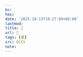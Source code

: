 ```yaml
---
bc:
hex:
date: '2025-10-13T10:27:09+08:00'
lastmod:
title: 􃓙
url: 􃓙
tags: [螈]
src: DCCV
note:
---
```

